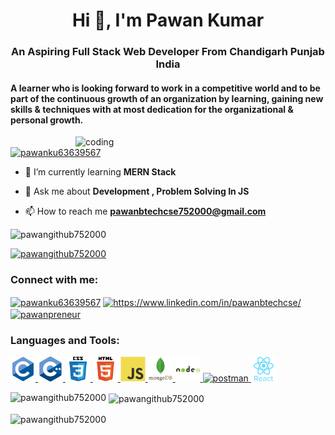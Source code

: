 <h1 align="center">Hi 👋, I'm Pawan Kumar</h1>
<h3 align="center">An Aspiring Full Stack Web Developer From Chandigarh Punjab India</h3>

<h4> A learner who is looking forward to work in a competitive world and to be part of the continuous growth of an organization by learning, gaining new skills & techniques with at most dedication for the organizational & personal growth. </h4>

<img align="right" alt="coding" width="400" src="https://cdn.dribbble.com/users/1162077/screenshots/3848914/programmer.gif">
<p align="left"> <a href="https://twitter.com/pawanku63639567" target="blank"><img src="https://img.shields.io/twitter/follow/pawanku63639567?logo=twitter&style=for-the-badge" alt="pawanku63639567" /></a> </p>

- 🌱 I’m currently learning **MERN Stack**

- 💬 Ask me about **Development , Problem Solving In JS**

- 📫 How to reach me **pawanbtechcse752000@gmail.com**

<p align="left"> <img src="https://komarev.com/ghpvc/?username=pawangithub752000&label=Profile%20views&color=0e75b6&style=flat" alt="pawangithub752000" /> </p>

<p align="left"> <a href="https://github.com/ryo-ma/github-profile-trophy"><img src="https://github-profile-trophy.vercel.app/?username=pawangithub752000" alt="pawangithub752000" /></a> </p>



<h3 align="left">Connect with me:</h3>
<p align="left">
<a href="https://twitter.com/pawanku63639567" target="blank"><img align="center" src="https://raw.githubusercontent.com/rahuldkjain/github-profile-readme-generator/master/src/images/icons/Social/twitter.svg" alt="pawanku63639567" height="30" width="40" /></a>
<a href="https://linkedin.com/in/https://www.linkedin.com/in/pawanbtechcse/" target="blank"><img align="center" src="https://raw.githubusercontent.com/rahuldkjain/github-profile-readme-generator/master/src/images/icons/Social/linked-in-alt.svg" alt="https://www.linkedin.com/in/pawanbtechcse/" height="30" width="40" /></a>
<a href="https://instagram.com/pawanpreneur" target="blank"><img align="center" src="https://raw.githubusercontent.com/rahuldkjain/github-profile-readme-generator/master/src/images/icons/Social/instagram.svg" alt="pawanpreneur" height="30" width="40" /></a>
</p>

<h3 align="left">Languages and Tools:</h3>
<p align="left"> <a href="https://www.cprogramming.com/" target="_blank" rel="noreferrer"> <img src="https://raw.githubusercontent.com/devicons/devicon/master/icons/c/c-original.svg" alt="c" width="40" height="40"/> </a> <a href="https://www.w3schools.com/cpp/" target="_blank" rel="noreferrer"> <img src="https://raw.githubusercontent.com/devicons/devicon/master/icons/cplusplus/cplusplus-original.svg" alt="cplusplus" width="40" height="40"/> </a> <a href="https://www.w3schools.com/css/" target="_blank" rel="noreferrer"> <img src="https://raw.githubusercontent.com/devicons/devicon/master/icons/css3/css3-original-wordmark.svg" alt="css3" width="40" height="40"/> </a> <a href="https://www.w3.org/html/" target="_blank" rel="noreferrer"> <img src="https://raw.githubusercontent.com/devicons/devicon/master/icons/html5/html5-original-wordmark.svg" alt="html5" width="40" height="40"/> </a> <a href="https://developer.mozilla.org/en-US/docs/Web/JavaScript" target="_blank" rel="noreferrer"> <img src="https://raw.githubusercontent.com/devicons/devicon/master/icons/javascript/javascript-original.svg" alt="javascript" width="40" height="40"/> </a> <a href="https://www.mongodb.com/" target="_blank" rel="noreferrer"> <img src="https://raw.githubusercontent.com/devicons/devicon/master/icons/mongodb/mongodb-original-wordmark.svg" alt="mongodb" width="40" height="40"/> </a> <a href="https://nodejs.org" target="_blank" rel="noreferrer"> <img src="https://raw.githubusercontent.com/devicons/devicon/master/icons/nodejs/nodejs-original-wordmark.svg" alt="nodejs" width="40" height="40"/> </a> <a href="https://postman.com" target="_blank" rel="noreferrer"> <img src="https://www.vectorlogo.zone/logos/getpostman/getpostman-icon.svg" alt="postman" width="40" height="40"/> </a> <a href="https://reactjs.org/" target="_blank" rel="noreferrer"> <img src="https://raw.githubusercontent.com/devicons/devicon/master/icons/react/react-original-wordmark.svg" alt="react" width="40" height="40"/> </a> </p>

<p><img align="left" src="https://github-readme-stats.vercel.app/api/top-langs?username=pawangithub752000&show_icons=true&locale=en&layout=compact" alt="pawangithub752000" /></p>

<p>&nbsp;<img align="center" src="https://github-readme-stats.vercel.app/api?username=pawangithub752000&show_icons=true&locale=en" alt="pawangithub752000" /></p>

<p><img align="center" src="https://github-readme-streak-stats.herokuapp.com/?user=pawangithub752000&" alt="pawangithub752000" /></p>
 
